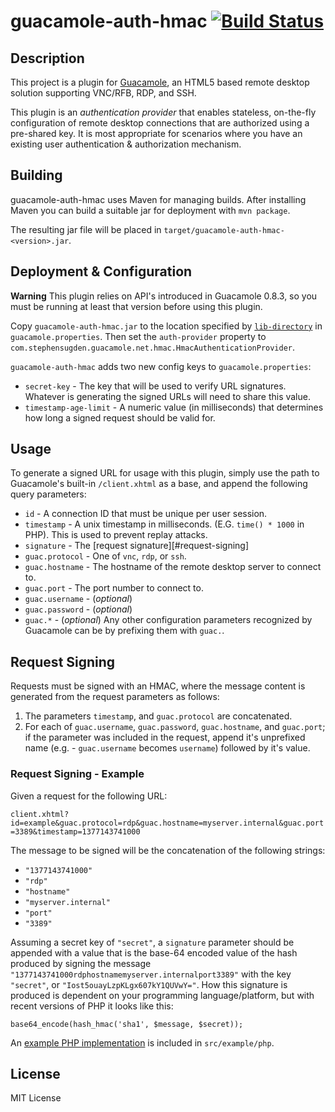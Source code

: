 # guacamole-auth-hmac [![Build Status](https://travis-ci.org/grncdr/guacamole-auth-hmac.png?branch=master)](https://travis-ci.org/grncdr/guacamole-auth-hmac)

## Description

This project is a plugin for [Guacamole](http://guac-dev.org), an HTML5 based
remote desktop solution supporting VNC/RFB, RDP, and SSH.

This plugin is an _authentication provider_ that enables stateless, on-the-fly
configuration of remote desktop connections that are authorized using a
pre-shared key. It is most appropriate for scenarios where you have an existing
user authentication & authorization mechanism.

## Building

guacamole-auth-hmac uses Maven for managing builds. After installing Maven you can build a
suitable jar for deployment with `mvn package`.

The resulting jar file will be placed in `target/guacamole-auth-hmac-<version>.jar`.

## Deployment & Configuration

**Warning** This plugin relies on API's introduced in Guacamole 0.8.3, so you must be running
at least that version before using this plugin.

Copy `guacamole-auth-hmac.jar` to the location specified by
[`lib-directory`][config-classpath] in `guacamole.properties`. Then set the
`auth-provider` property to `com.stephensugden.guacamole.net.hmac.HmacAuthenticationProvider`.

`guacamole-auth-hmac` adds two new config keys to `guacamole.properties`:

 * `secret-key` - The key that will be used to verify URL signatures.
    Whatever is generating the signed URLs will need to share this value.
 * `timestamp-age-limit` - A numeric value (in milliseconds) that determines how long
    a signed request should be valid for.


[config-classpath]: http://guac-dev.org/doc/gug/configuring-guacamole.html#idp380240

## Usage

To generate a signed URL for usage with this plugin, simply use the path to
Guacamole's built-in `/client.xhtml` as a base, and append the following query
parameters:

 * `id`  - A connection ID that must be unique per user session.
 * `timestamp` - A unix timestamp in milliseconds. (E.G. `time() * 1000` in PHP).
   This is used to prevent replay attacks.
 * `signature` - The [request signature][#request-signing]
 * `guac.protocol` - One of `vnc`, `rdp`, or `ssh`.
 * `guac.hostname` - The hostname of the remote desktop server to connect to.
 * `guac.port` - The port number to connect to.
 * `guac.username` - (_optional_)
 * `guac.password` - (_optional_)
 * `guac.*` - (_optional_) Any other configuration parameters recognized by
    Guacamole can be by prefixing them with `guac.`.

## Request Signing

Requests must be signed with an HMAC, where the message content is generated
from the request parameters as follows:

 1. The parameters `timestamp`, and `guac.protocol` are concatenated.
 2. For each of `guac.username`, `guac.password`, `guac.hostname`, and `guac.port`;
    if the parameter was included in the request, append it's unprefixed name
    (e.g. - `guac.username` becomes `username`) followed by it's value.

### Request Signing - Example

Given a request for the following URL:

`client.xhtml?id=example&guac.protocol=rdp&guac.hostname=myserver.internal&guac.port=3389&timestamp=1377143741000`

The message to be signed will be the concatenation of the following strings:

  - `"1377143741000"`
  - `"rdp"`
  - `"hostname"`
  - `"myserver.internal"`
  - `"port"`
  - `"3389"`

Assuming a secret key of `"secret"`, a `signature` parameter should be appended
with a value that is the base-64 encoded value of the hash produced by signing
the message `"1377143741000rdphostnamemyserver.internalport3389"` with the key
`"secret"`, or `"Iost5ouayLzpKLgx607kY1QUVwY="`. How
this signature is produced is dependent on your programming language/platform,
but with recent versions of PHP it looks like this:

    base64_encode(hash_hmac('sha1', $message, $secret));

An [example PHP implementation][example-php] is included in `src/example/php`.

[example-php]: https://github.com/grncdr/guacamole-auth-hmac/blob/master/src/example/php

## License

MIT License
